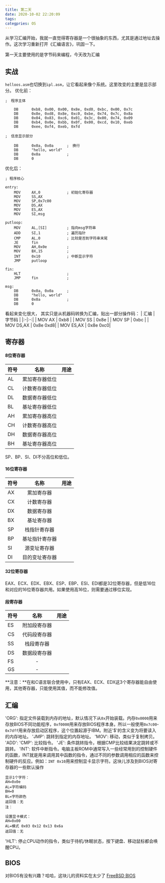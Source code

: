 ```yaml
---
title: 第二天
date: 2020-10-02 22:20:09
tags:
categpries: OS
---
```

从学习汇编开始，我就一直觉得寄存器是一个很抽象的东西，尤其是通过地址去操作。这次学习重新打开《汇编语言》，巩固一下。

<!-- more -->
第一天主要使用的是字节码来编程，今天改为汇编
## 实战
`helloos.asm`也切换到`ipl.asm`，让它看起来像个系统。这里改变的主要是显示部分。
优化前：
```
;　程序主体

	DB		0xb8, 0x00, 0x00, 0x8e, 0xd0, 0xbc, 0x00, 0x7c
	DB		0x8e, 0xd8, 0x8e, 0xc0, 0xbe, 0x74, 0x7c, 0x8a
	DB		0x04, 0x83, 0xc6, 0x01, 0x3c, 0x00, 0x74, 0x09
	DB		0xb4, 0x0e, 0xbb, 0x0f, 0x00, 0xcd, 0x10, 0xeb
	DB		0xee, 0xf4, 0xeb, 0xfd

;　信息显示部分

	DB		0x0a, 0x0a		;　换行
	DB		"hello, world"
	DB		0x0a			;
	DB		0

```
优化后：
```
; 程序核心

entry:
    MOV		AX,0			; 初始化寄存器
    MOV		SS,AX
    MOV		SP,0x7c00
    MOV		DS,AX
    MOV		ES,AX
    MOV		SI,msg

putloop:
    MOV		AL,[SI]         ; 指向msg字符串
    ADD		SI,1			; 遍历指针 
    CMP		AL,0			; 比较是否到字符串末尾
    JE		fin
    MOV		AH,0x0e			; 
    MOV		BX,15			; 
    INT		0x10			; 中断显示字符
    JMP		putloop

fin:
	HLT						; 
	JMP		fin				; 

msg:
	DB		0x0a, 0x0a		; 
	DB		"hello, world"
	DB		0x0a			; 
	DB		0
```
看起来变化很大， 其实只是从机器码转换为汇编，贴出一部分操作码：
| 汇编 | 字节码 |
|:-|:-:|
| MOV AX | 0xb8 |
| MOV SS | 0x8e |
| MOV SP | 0xbc |
| MOV DS,AX | 0x8e 0xd8|
| MOV ES,AX | 0x8e 0xc0|

## 寄存器

#### 8位寄存器
| 符号 | 名称 |用途|
|:-|:-:|:-:|
|AL|累加寄存器低位||
|CL|计数寄存器低位||
|DL|数据寄存器低位||
|BL|基址寄存器低位||
|AH|累加寄存器高位||
|CH|计数寄存器高位||
|DH|数据寄存器高位||
|BH|基址寄存器高位||

SP、BP、SI、DI不分高位和低位。

#### 16位寄存器
| 符号 | 名称 |用途|
|:-|:-:|:-:|
|AX|累加寄存器||
|CX|计数寄存器||
|DX|数据寄存器||
|BX|基址寄存器||
|SP|栈指针寄存器||
|BP|基址指针寄存器||
|SI|源变址寄存器||
|DI|目的变址寄存器||

#### 32位寄存器
EAX、ECX、EDX、EBX、ESP、EBP、ESI、EDI都是32位寄存器，但是低16位和对应的16位寄存器共用。如果使用高16位，则需要通过移位实现。

#### 段寄存器
| 符号 | 名称 |用途|
|:-|:-:|:-:|
|ES|附加段寄存器||
|CS|代码段寄存器||
|SS|栈段寄存器||
|DS|数据段寄存器||
|FS|-||
|GS|-||

**注意：**在和C语言联合使用中，只有EAX、ECX、EDX这3个寄存器能自由使用，其他寄存器，只能使用其值，而不能修改值。

## 汇编
'ORG': 指定文件装载到内存的地址，默认情况下从`0x`开始装载。内存`0x0000`用来存放BIOS不同功能程序，`0xf0000`用来存放BIOS程序本身。所以一般使用`0x7c00`-`0x7dff`用来存放启动区程序，这个位置起源于IBM。附近'$'的含义变为将要读入的内存地址。
'JMP': 跳转到指定的内存地址。
'MOV': 移动，类似于复制拷贝。
'ADD':
'CMP': 比较指令。
'JE': 条件跳转指令，根据CMP比较结果决定跳转或不跳转。
'INT': 软件中断指令。电脑主板ROM中通常写入一些经常用到的控制硬件的函数，INT就是用来调用其中函数的指令，通过不同的参数调用相应的函数来控制硬件的反应。例如：`INT 0x10`用来控制显卡显示字符。这块儿涉及到BIOS对寄存器的一些默认操作
```
显示1个字符：
AH=0x0e
AL=字符编码
BH=0
BL=字符颜色
返回值：无
注：

设置显卡模式：
AH=0x00
AL=模式 0x03 0x12 0x13 0x6a
返回值：无
```
'HLT': 停止CPU动作的指令，类似于待机/休眠状态，按下键盘、移动鼠标都会唤醒CPU。

## BIOS
对BIOS有没有兴趣？哈哈，这块儿的资料实在太少了
[FreeBSD BIOS](https://www.freebsd.org/doc/en_US.ISO8859-1/books/arch-handbook/boot-bios.html)

